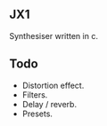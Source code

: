 ## JX1
Synthesiser written in c. 

## Todo
- Distortion effect.
- Filters.
- Delay / reverb.
- Presets.

